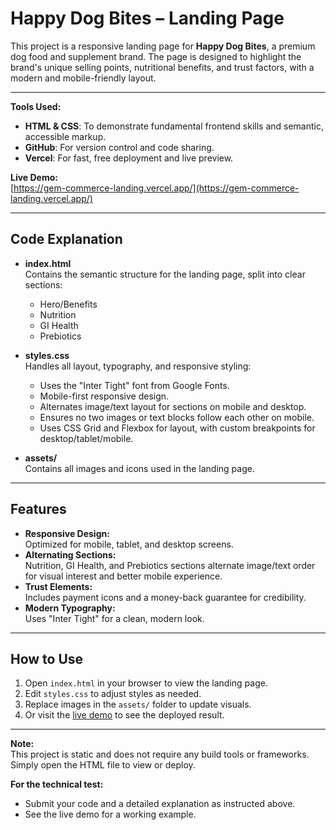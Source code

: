 # Happy Dog Bites – Landing Page

This project is a responsive landing page for **Happy Dog Bites**, a premium dog food and supplement brand. The page is designed to highlight the brand's unique selling points, nutritional benefits, and trust factors, with a modern and mobile-friendly layout.

---

**Tools Used:**

- **HTML & CSS**: To demonstrate fundamental frontend skills and semantic, accessible markup.
- **GitHub**: For version control and code sharing.
- **Vercel**: For fast, free deployment and live preview.

**Live Demo:**  
[https://gem-commerce-landing.vercel.app/](https://gem-commerce-landing.vercel.app/)

---

## Code Explanation

- **index.html**  
  Contains the semantic structure for the landing page, split into clear sections:

  - Hero/Benefits
  - Nutrition
  - GI Health
  - Prebiotics

- **styles.css**  
  Handles all layout, typography, and responsive styling:

  - Uses the "Inter Tight" font from Google Fonts.
  - Mobile-first responsive design.
  - Alternates image/text layout for sections on mobile and desktop.
  - Ensures no two images or text blocks follow each other on mobile.
  - Uses CSS Grid and Flexbox for layout, with custom breakpoints for desktop/tablet/mobile.

- **assets/**  
  Contains all images and icons used in the landing page.

---

## Features

- **Responsive Design:**  
  Optimized for mobile, tablet, and desktop screens.
- **Alternating Sections:**  
  Nutrition, GI Health, and Prebiotics sections alternate image/text order for visual interest and better mobile experience.
- **Trust Elements:**  
  Includes payment icons and a money-back guarantee for credibility.
- **Modern Typography:**  
  Uses "Inter Tight" for a clean, modern look.

---

## How to Use

1. Open `index.html` in your browser to view the landing page.
2. Edit `styles.css` to adjust styles as needed.
3. Replace images in the `assets/` folder to update visuals.
4. Or visit the [live demo](https://gem-commerce-landing.vercel.app/) to see the deployed result.

---

**Note:**  
This project is static and does not require any build tools or frameworks. Simply open the HTML file to view or deploy.

**For the technical test:**

- Submit your code and a detailed explanation as instructed above.
- See the live demo for a working example.
